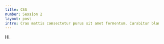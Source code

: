 ```yaml
---
title: CSS
number: Session 2
layout: post
intro: Cras mattis consectetur purus sit amet fermentum. Curabitur blandit tempus porttitor. Cum sociis natoque penatibus et magnis dis parturient montes, nascetur ridiculus mus. Cum sociis natoque penatibus et magnis dis parturient montes, nascetur ridiculus mus. Vestibulum id ligula porta felis euismod semper. Cras mattis consectetur purus sit amet fermentum.
---
```


Hi.